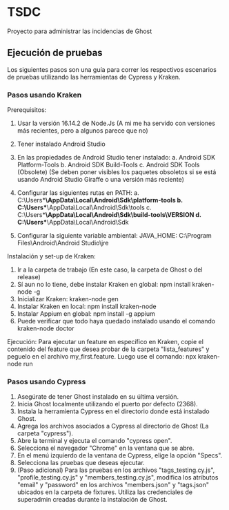 # TSDC
Proyecto para administrar las incidencias de Ghost

## Ejecución de pruebas

Los siguientes pasos son una guía para correr los respectivos escenarios de pruebas utilizando las herramientas de Cypress y Kraken.

### Pasos usando Kraken
Prerequisitos: 
1. Usar la versión 16.14.2 de Node.Js (A mi me ha servido con versiones más recientes, pero a algunos parece que no)
2. Tener instalado Android Studio
3. En las propiedades de Android Studio tener instalado:
	a. Android SDK Platform-Tools
	b. Android SDK Build-Tools
	c. Android SDK Tools (Obsolete) (Se deben poner visibles los paquetes obsoletos si se está usando Android Studio Giraffe o una versión más reciente)

4. Configurar las siguientes rutas en PATH: 
	a. C:\Users\***\AppData\Local\Android\Sdk\platform-tools
	b. C:\Users\***\AppData\Local\Android\Sdk\tools
	c. C:\Users\***\AppData\Local\Android\Sdk\build-tools\VERSION
	d. C:\Users\***\AppData\Local\Android\Sdk

5. Configurar la siguiente variable ambiental:
	JAVA_HOME: C:\Program Files\Android\Android Studio\jre

Instalación y set-up de Kraken: 
1. Ir a la carpeta de trabajo (En este caso, la carpeta de Ghost o del release)
2. Sí aun no lo tiene, debe instalar Kraken en global: npm install kraken-node -g
3. Inicializar Kraken: kraken-node gen
4. Instalar Kraken en local: npm install kraken-node
5. Instalar Appium en global: npm install -g appium
6. Puede verificar que todo haya quedado instalado usando el comando kraken-node doctor

Ejecución: 
Para ejecutar un feature en específico en Kraken, copie el contenido del feature que desea probar de la carpeta "lista_features" y peguelo en el archivo my_first.feature.
Luego use el comando: npx kraken-node run

### Pasos usando Cypress

1. Asegúrate de tener Ghost instalado en su última versión.
2. Inicia Ghost localmente utilizando el puerto por defecto (2368).
3. Instala la herramienta Cypress en el directorio donde está instalado Ghost.
4. Agrega los archivos asociados a Cypress al directorio de Ghost (La carpeta "cypress").
5. Abre la terminal y ejecuta el comando "cypress open".
6. Selecciona el navegador "Chrome" en la ventana que se abre.
7. En el menú izquierdo de la ventana de Cypress, elige la opción "Specs".
8. Selecciona las pruebas que deseas ejecutar.
9. (Paso adicional) Para las pruebas en los archivos "tags_testing.cy.js", "profile_testing.cy.js" y "members_testing.cy.js", modifica los atributos "email" y "password" en los archivos "members.json" y "tags.json" ubicados en la carpeta de fixtures. Utiliza las credenciales de superadmin creadas durante la instalación de Ghost.
